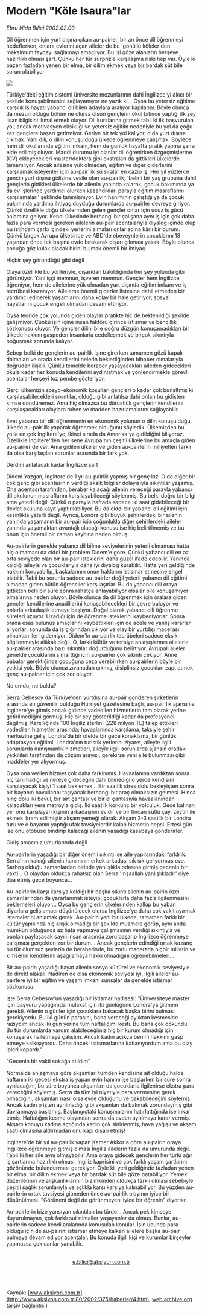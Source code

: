 # Modern "Köle Isaura"lar

*Ebru Nida Bilici 2002.02.09*

<div>
 <p class="spot">
  Dil öğrenmek için yurt dışına çıkan au-pairler, bir an önce dil öğrenmeyi hedeflerken, onlara evlerini açan aileler de bu 'gönüllü köleler'den maksimum faydayı sağlamayı amaçlıyor. Bu işi göze alanların herşeye hazırlıklı olması şart. Çünkü her tür sürprizle karşılaşma riski hep var. Öyle ki bazen fazladan yenen bir elma, bir dilim ekmek veya bir bardak süt bile sorun olabiliyor
 </p>
 <p class="metin">
 </p>
 <img border="0" src="/web/20020415201516im_/http://www.aksiyon.com.tr/2002/375/resimler/modern.jpg"/>
 <p class="metin">
  Türkiye'deki eğitim sistemi üniversite mezunlarının dahi İngilizce'yi akıcı bir şekilde konuşabilmesini sağlayamıyor ne yazık ki... Oysa bu yetersiz eğitime karşılık iş hayatı yabancı dil bilen adaylara aralıyor kapılarını. Böyle olunca da mezun olduğu bölüm ne olursa olsun gençlerin okul bitince yaptığı ilk şey lisan bilgisini ikmal etmek oluyor. Dil kurslarına gitmek tabii ki ilk başvurulan yol, ancak motivasyon eksikliği ve yetersiz eğitim nedeniyle bu yol da çoğu kez gençlere başarı getirmiyor. Geriye bir tek yol kalıyor, o da yurt dışına çıkmak. Yani dili, o dilin konuşulduğu ülkede öğrenmeye çalışmak. Böylece hem dil okullarında eğitim imkanı, hem de günlük hayatta pratik yapma şansı elde edilmiş oluyor. Maddi durumu iyi olanlar dil öğrenirken özgeçmişlerine (CV) ekleyecekleri master/doktora gibi ekstraları da gittikleri ülkelerde tamamlıyor. Ancak ailesine yük olmadan, eğitim ve diğer giderlerini karşılamak isteyenler için au-pair'lik şu sıralar en cazip iş. Her yıl yüzlerce gencin yurt dışına gidişine vesile olan au-pairlik; 'belirli bir yaş grubuna dahil gençlerin gittikleri ülkelerde bir ailenin yanında kalarak, çocuk bakımında ya da ev işlerinde yardımcı olurken kazandıkları parayla eğitim masraflarını karşılamaları' şeklinde tanımlanıyor. Evin hanımının çalıştığı ya da çocuk bakımında yardıma ihtiyaç duyduğu durumlarda au-pairler devreye giriyor. Çünkü özellikle doğu ülkelerinden gelen gençler onlar için ucuz iş gücü anlamına geliyor. Kendi ülkesinde herhangi bir çalışana aynı iş için çok daha fazla para vermesi gereken ailelerin au-pair acentalarıyla diyalog içinde olup bu istihdam çarkı içindeki yerlerini almaları onlar adına kârlı bir durum. Çünkü birçok Avrupa ülkesinde ve ABD'de ebeveynlerin çocuklarını 18 yaşından önce tek başına evde bırakarak dışarı çıkması yasak. Böyle olunca çocuğa göz kulak olacak birini bulmak önemli bir ihtiyaç.
 </p>
 <p class="metin">
  Hiçbir şey göründüğü gibi değil
 </p>
 <p class="metin">
  Olaya özellikle bu yönleriyle, dışarıdan bakıldığında her şey yolunda gibi görünüyor. Yani işçi memnun, işveren memnun. Gençler hem İngilizce öğreniyor, hem de ailelerine yük olmadan yurt dışında eğitim imkanı ve iş tecrübesi kazanıyor. Ailelerse önemli giderler listesine dahil etmeden bir yardımcı edinerek yaşamlarını daha kolay bir hale getiriyor; sosyal hayatlarını çocuk engeli olmadan devam ettiriyor.
 </p>
 <p class="metin">
  Oysa teoride çok yolunda giden olaylar pratikte hiç de beklenildiği şekilde gelişmiyor. Çünkü işin içine insan faktörü girince istismar ve bencillik sözkonusu oluyor. Ve gençler dilini bile doğru düzgün konuşamadıkları bir ülkede hakkını gaspeden insanlarla cedelleşmek ve birçok sıkıntıyla boğuşmak zorunda kalıyor.
 </p>
 <p class="metin">
  Sebep belki de gençlerin au-pairlik işine girerken tamamen gözü kapalı dalmaları ve orada kendilerini nelerin beklediğinden bihaber olmalarıyla doğrudan ilişkili. Çünkü temelde beraber yaşayacakları aileden gidecekleri okula kadar her konuda kendilerini aydınlatmak ve yönlendirmekle görevli acentalar herşeyi toz pembe gösteriyor.
 </p>
 <p class="metin">
  Gerçi ülkemizin sosyo-ekonomik koşulları gençleri o kadar çok bunaltmış ki karşılaşabilecekleri sıkıntılar, olduğu gibi anlatılsa dahi onları bu gidişten kimse döndüremez. Ama hiç olmazsa bu dürüstlük gençlerin kendilerini karşılaşacakları olaylara ruhen ve madden hazırlamalarını sağlayabilir.
 </p>
 <p class="metin">
  Evet yabancı bir dili öğrenmenin en ekonomik yolunun o dilin konuşulduğu ülkede au-pair'lik yaparak öğrenmek olduğunu söyledik. Ülkemizden bu yolla en çok İngiltere'ye, ikinci sırada da Amerika'ya gidildiğini biliyoruz. Özellikle İngiltere'den her sene Avrupa'nın çeşitli ülkelerine bu amaçla giden au-pairler de var. Ama gidilen ülkeler ve giden au-pairlerin milliyetleri farklı da olsa karşılaşılan sorunlar arasında bir fark yok.
 </p>
 <p class="metin">
  Derdini anlatacak kadar İngilizce şart
 </p>
 <p class="metin">
  Didem Yazgan, İngiltere'de 1 yıl au-pairlik yapmış bir genç kız. O da diğer bir çok genç gibi acentasının verdiği eksik bilgiler dolayısıyla sıkıntılar yaşamış. Ona acentası tarafından, beraber kalacağı ailenin vereceği parayla yabancı dil okulunun masraflarını karşılayabileceği söylenmiş. Bu belki doğru bir bilgi ama yeterli değil. Çünkü o parayla haftada sadece iki saat gidebileceği bir devlet okuluna kayıt yaptırılabiliyor. Bu da ciddi bir yabancı dil eğitimi için kesinlikle yeterli değil. Ayrıca, Londra gibi büyük şehirlerdeki bir ailenin yanında yaşamanın bir au-pair için çoğunlukla diğer şehirlerdeki aileler yanında yaşamaktan avantajlı olacağı konusu ise hiç belirtilmemiş ve bu onun için önemli bir zaman kaybına neden olmuş...
 </p>
 <p class="metin">
  Au-pairlerin genelde yabancı dil bilme seviyelerinin yeterli olmaması hatta hiç olmaması da ciddi bir problem Didem'e göre. Çünkü yabancı dili en az orta seviyede olan bir au-pair isteklerini daha güzel ifade edebilir. Yanında kaldığı aileyle ve çocuklarıyla daha iyi diyalog kurabilir. Hatta yeri geldiğinde hakkını koruyabilip, başkalarının onun haklarını istismar etmesine engel olabilir. Tabii bu sorunla sadece au-pairler değil yeterli yabancı dil eğitimi almadan giden bütün öğrenciler karşılaşırlar. Bu da yabancı dili oraya gittikten belli bir süre sonra rahatça anlayabiliyor olsalar bile konuşamıyor olmalarına neden oluyor. Böyle olunca da dil öğrenmek için oralara giden gençler kendilerine anadillerini konuşabilecekleri bir çevre buluyor ve onlarla arkadaşlık etmeye başlıyor. Doğal olarak yabancı dili öğrenme süreleri uzuyor. Uzadığı için de öğrenme isteklerini kaybediyorlar. Sonra orada esas bulunuş amaçlarını kaybettikleri için de acele ve yanlış kararlar alıyorlar; sonunda da iş çığırından çıkıyor ve olay bir yurtdışı macerası olmaktan ileri gidemiyor.	Didem'in au-pairlik tecrübeleri sadece eksik bilgilenmeyle alâkalı değil. O, farklı kültür ve terbiye anlayışlarının ailelerle au-pairler arasında bazı sıkıntılar doğurduğunu belirtiyor. Avrupalı aileler genelde çocuklarını şımarttığı için au-pairler çok sıkıntı çekiyor. Anne babalar gerektiğinde çocuğuna ceza verebilirken au-pairlerin böyle bir yetkisi yok. Böyle olunca zıvanadan çıkmış, disiplinsiz çocukları zapt etmek genç au-pairler için çok zor oluyor.
 </p>
 <p class="metin">
  Ne umdu, ne buldu?
 </p>
 <p class="metin">
  Serra Cebesoy da Türkiye'den yurtdışına au-pair gönderen şirketlerin arasında en güvenilir bulduğu Hürriyet gazetesine bağlı, au-pair`lik ajansı ile İngiltere'ye gitmiş ancak gidince vadedilen hizmetlerin tam olarak yerine getirilmediğini görmüş. Hiç bir şey gösterildiği kadar da profesyonel değilmiş. Karşılığında 100 İngiliz sterlini (228 milyon TL) talep ettikleri vadedilen hizmetler arasında; havaalanında karşılama, taksiyle şehir merkezine geliş, Londra'da bir otelde bir gece konaklama, bir günlük adaptasyon eğitimi, Londra'nın turistik yerlerini ziyaret, aileyle ilgili sorunlarda danışmanlık hizmetleri, aileyle ilgili sorunlarda ajansın oradaki yetkilileri tarafından da çözüm arayışı, gerekirse yeni aile bulunması gibi maddeler yer alıyormuş.
 </p>
 <p class="metin">
  Oysa ona verilen hizmet çok daha farklıymış. Havaalanına vardıktan sonra hiç tanımadığı ve nereye gideceğini dahi bilmediği o yerde kendisini karşılayacak kişiyi 1 saat beklemek... Bir saatlik stres dolu bekleyişten sonra bir bayanın bavullarını taşıyacak herhangi bir araç olmaksızın gelmesi. Hınca hınç dolu iki bavul, bir sırt çantası ve bir el çantasıyla havaalanından kalacakları yere metroyla gidiş. İki saatlik korkunç bir yolculuk. Gece kalınan yer onu karşılayan kişinin arkadaşının evidir ve bir fincan sütlü çay, zeytin ile ekmek ikram edilmiştir akşam yemeği olarak. Akşam 2-3 saatlik bir Londra turu ve o bayanın yaptığı ufak tavsiyelerdir kalan hizmetin hepsi. Ertesi gün ise onu otobüse bindirip kalacağı ailenin yaşadığı kasabaya gönderirler.
 </p>
 <p class="metin">
  Gidiş amacınız umurlarında değil
 </p>
 <p class="metin">
  Au-pairlerin yaşadığı bir diğer önemli sıkıntı ise aile yapılarındaki farklılık. Serra'nın kaldığı ailenin hanımının erkek arkadaşı sık sık geliyormuş eve. Sarhoş olduğu zamanlardan birinde yanlışlıkla odasına girmiş gecenin bir vakti... O olaydan oldukça rahatsız olan Serra 'İnşaallah yanlışlıkladır' diye dua etmiş gece boyunca...
 </p>
 <p class="metin">
  Au-pairlerin karşı karşıya kaldığı bir başka sıkıntı ailenin au-pairin özel zamanlarından da yararlanmak isteyip, çocuklarla daha fazla ilgilenmesini beklemeleri oluyor... Oysa bu gençlerin ülkelerinden kalkıp bu yaban diyarlara geliş amacı düşünülecek olursa İngilizce'ye daha çok vakit ayırmak istemelerini anlamak gerek. Au-pairin yeni bir ülkede, tamamen farklı bir kültür yapısında hiç alışık olmadığı bir şekilde muamele görüp, aynı anda mümkün olduğunca az hata yapmaya çalışmasının verdiği sıkıntıyla ve bunları paylaşacak sayılı insan arasında zoru başarıp İngilizce öğrenmeye çalışması gerçekten zor bir durum... Ancak gençlerin edindiği ortak kazanç bu tür olumsuz şeylerin de beraberinde, bu zorlu macerada hiçbir milletin ve kimsenin kendilerini aşağılamaya hakkı olmadığını öğrenebilmeleri...
 </p>
 <p class="metin">
  Bir au-pairin yaşadığı hayat ailenin sosyo kültürel ve ekonomik seviyesiyle de direkt alâkalı. Nadiren de olsa ekonomik seviyesi iyi, ilgili aileler au-pairlere iyi bir eğitim ve yaşam imkanı sunsalar da genelde istismar sözkonusu.
 </p>
 <p class="metin">
  İşte Serra Cebesoy'un yaşadığı bir istismar hadisesi: "Üniversiteye master için başvuru yaptığımda mülakat için iki günlüğüne Londra'ya gitmem gerekti. Ailenin o günler için çocuklara bakacak başka birini bulması gerekiyordu. Bu iki günün parasını, bana vereceği aylıktan kesmesine razıydım ancak iki gün yerine tüm haftalığımı kesti. Bu bana çok dokundu. Bu tür durumlarda yardım alabileceğimiz hiç bir kurum olmadığı için konuşarak halletmeye çalıştım. Ancak kadın açıkça benim hakkımı gasp etmeye kalkışıyordu. Daha önceki istismarlarına katlanıyordum ama bu olay ipleri kopardı."
 </p>
 <p class="metin">
  "Gecenin bir vakti sokağa atıldım"
 </p>
 <p class="metin">
  Normalde anlaşmaya göre akşamları tümden kendisine ait olduğu halde haftanın iki gecesi ekstra iş yapan evin hanımı işe başlarken bir süre sonra ayrılacağını, bu süre boyunca akşamları da çocuklarla ilgilenirse ekstra para vereceğini söylemiş. Serra da tüm iyi niyetiyle para vermesine gerek olmadığını, akşamları nasıl olsa evde olduğunu ve bakabileceğini söylemiş. Ancak kadın o işten ayrılmadığı gibi akşamları da bakmak zorundaymış gibi davranmaya başlamış. Başlangıçtaki konuşmalarını hatırlattığında ise inkar etmiş. Haftalığını kesme olayından sonra da evden ayrılmaya karar vermiş. Akşam konuyu kadına açtığında kadın çok sinirlenmiş, hava yağışlı ve akşam saati olmasına aldırmadan onu kapı dışarı etmiş!
 </p>
 <p class="metin">
  İngiltere'de bir yıl au-pairlik yapan Kamer Akkor'a göre au-pairin oraya İngilizce öğrenmeye gitmiş olması İngiliz ailelerin fazla da umurunda değil. Tabii ki her aile aynı olmayabilir. Ama oraya gidecek gençlerin her türlü ağır iş şartlarına hazırlıklı olması, İngiliz kaprisini ve çok farklı yaşam şartlarını gözönünde bulundurması gerekiyor. Öyle ki, yeri geldiğinde fazladan yenen bir elma, bir dilim ekmek veya bir bardak süt bile göze batabiliyor. Yemek düzenlerinin ve alışkanlıklarının bizimkinden oldukça farklı olması sebebiyle çeşitli sağlık sorunlarıyla ve açlıkla karşı karşıya kalınabiliyor. Bu yüzden au-pairlerin ortak tavsiyesi gitmeden önce au-pairlik olayının iyice bir düşünülmesi. "Görüneni değil de görünmeyeni iyice bir öğrenin" diyorlar.
 </p>
 <p class="metin">
  Au-pairlerin bize yansıyan sıkıntıları bu türde... Ancak pek kimseye duyurulmayan, çok farklı suiistimaller yaşayanlar da olmuş. Bunlar, au-pairlerin sadece kendi aralarında konuşulan konular. İşin ucunda para olduğu için de au-pairini istismar etmeye kalkan ailelere başka au-pair bulmaya devam ediyor acentalar. Bu konuda ilgili kişi ve kurumlar birşeyler yapmazsa çok canlar yanabilir.
 </p>
 <br/>
 <center>
  <a class="anaorta" href="http://web.archive.org/web/20020415201516/mailto:e.bilici@aksiyon.com.tr">
   e.bilici@aksiyon.com.tr
  </a>
 </center>
 <br/>
 <br/>
 <br/>
</div>

Kaynak: [www.aksiyon.com.tr](http://www.aksiyon.com.tr:80/2002/375/haberler/4.htm), [web.archive.org (arşiv bağlantısı)](http://web.archive.org/web/20020415201516/http://www.aksiyon.com.tr:80/2002/375/haberler/4.htm)
